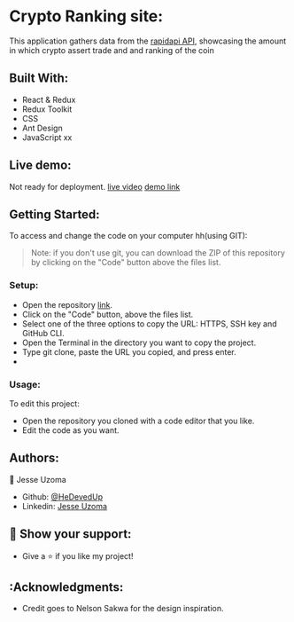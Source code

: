# Crypto Ranking site:
This application gathers data from the [rapidapi API](https://coinranking1.p.rapidapi.com/#), showcasing the amount in which crypto assert trade and and ranking of the coin

## Built With:
- React & Redux
- Redux Toolkit
- CSS
- Ant Design
- JavaScript
xx
## Live demo:
Not ready for deployment.
[live video](https://www.loom.com/share/0d15eb9f599b46ac99e5edc380e65aec)
[demo link ](https://62e46196676826109a4bcd13--stellular-baklava-dafd35.netlify.app/)

## Getting Started:
To access and change the code on your computer hh(using GIT):
> Note: if you don't use git, you can download the ZIP of this repository by clicking on the "Code" button above the files list.
### Setup:
- Open the repository [link](https://github.com/HeDevedUp/BallHEAD_APP).
- Click on the "Code" button, above the files list.
- Select one of the three options to copy the URL: HTTPS, SSH key and GitHub CLI.
- Open the Terminal in the directory you want to copy the project.
- Type git clone, paste the URL you copied, and press enter.
- 
### Usage:
To edit this project:
- Open the repository you cloned with a code editor that you like.
- Edit the code as you want.

## Authors:
:bust_in_silhouette: Jesse Uzoma
- Github: [@HeDevedUp](https://github.com/HeDevedUp)
- Linkedin: [Jesse Uzoma](https://www.linkedin.com/in/jesseuzoma/)

## :star2: Show your support:
- Give a :star: if you like my project!

## :Acknowledgments:
- Credit goes to Nelson Sakwa for the design inspiration.
